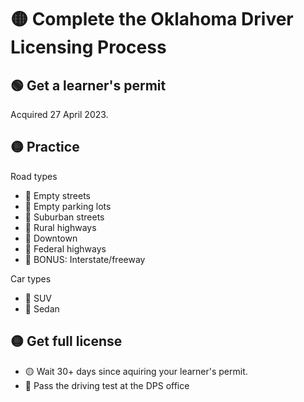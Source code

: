 # 🟡 Complete the Oklahoma Driver Licensing Process

## 🟢 Get a learner's permit
Acquired 27 April 2023.

## 🟡 Practice

Road types

* 🔴 Empty streets
* 🔴 Empty parking lots
* 🔴 Suburban streets
* 🔴 Rural highways
* 🔴 Downtown
* 🔴 Federal highways
* 🔴 BONUS: Interstate/freeway

Car types
* 🔴 SUV
* 🔴 Sedan


## 🟡 Get full license
* 🟡 Wait 30+ days since aquiring your learner's permit.
* 🔴 Pass the driving test at the DPS office
